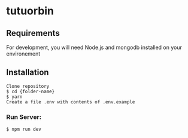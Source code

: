 # tutuorbin
## Requirements
For development, you will need Node.js and mongodb installed on your environement

## Installation
```
Clone repository
$ cd {folder-name}
$ yarn
Create a file .env with contents of .env.example
```

### Run Server:
` $ npm run dev `

